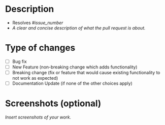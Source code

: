 # Description
- Resolves *#issue_number*
- *A clear and concise description of what the pull request is about.*

# Type of changes
- [ ] Bug fix
- [ ] New Feature (non-breaking change which adds functionality)
- [ ] Breaking change (fix or feature that would cause existing functionality to not work as expected)
- [ ] Documentation Update (if none of the other choices apply)

# Screenshots (optional)
*Insert screenshots of your work.*